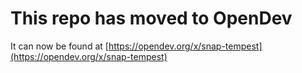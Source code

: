 # This repo has moved to OpenDev

It can now be found at [https://opendev.org/x/snap-tempest](https://opendev.org/x/snap-tempest)
